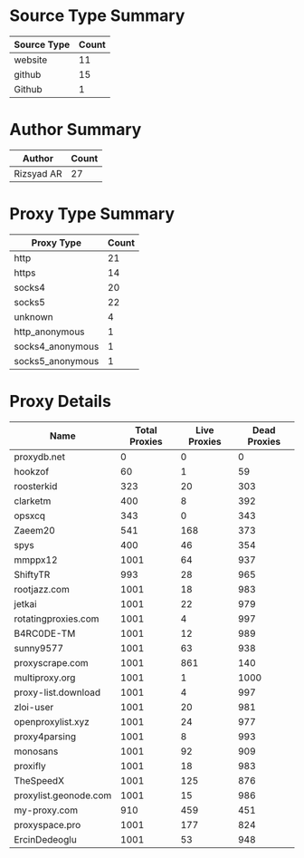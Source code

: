 # Source Type Summary

| Source Type | Count |
|-------------|-------|
| website | 11 |
| github | 15 |
| Github | 1 |


# Author Summary

| Author | Count |
|--------|-------|
| Rizsyad AR | 27 |


# Proxy Type Summary

| Proxy Type | Count |
|------------|-------|
| http | 21 |
| https | 14 |
| socks4 | 20 |
| socks5 | 22 |
| unknown | 4 |
| http_anonymous | 1 |
| socks4_anonymous | 1 |
| socks5_anonymous | 1 |


# Proxy Details

| Name | Total Proxies | Live Proxies | Dead Proxies |
|------|---------------|--------------|---------------|
| proxydb.net | 0 | 0 | 0 |
| hookzof | 60 | 1 | 59 |
| roosterkid | 323 | 20 | 303 |
| clarketm | 400 | 8 | 392 |
| opsxcq | 343 | 0 | 343 |
| Zaeem20 | 541 | 168 | 373 |
| spys | 400 | 46 | 354 |
| mmppx12 | 1001 | 64 | 937 |
| ShiftyTR | 993 | 28 | 965 |
| rootjazz.com | 1001 | 18 | 983 |
| jetkai | 1001 | 22 | 979 |
| rotatingproxies.com | 1001 | 4 | 997 |
| B4RC0DE-TM | 1001 | 12 | 989 |
| sunny9577 | 1001 | 63 | 938 |
| proxyscrape.com | 1001 | 861 | 140 |
| multiproxy.org | 1001 | 1 | 1000 |
| proxy-list.download | 1001 | 4 | 997 |
| zloi-user | 1001 | 20 | 981 |
| openproxylist.xyz | 1001 | 24 | 977 |
| proxy4parsing | 1001 | 8 | 993 |
| monosans | 1001 | 92 | 909 |
| proxifly | 1001 | 18 | 983 |
| TheSpeedX | 1001 | 125 | 876 |
| proxylist.geonode.com | 1001 | 15 | 986 |
| my-proxy.com | 910 | 459 | 451 |
| proxyspace.pro | 1001 | 177 | 824 |
| ErcinDedeoglu | 1001 | 53 | 948 |
